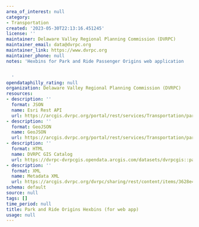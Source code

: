 ```yaml
---
area_of_interest: null
category:
- Transportation
created: '2023-05-30T22:13:16.451245'
license: ''
maintainer: Delaware Valley Regional Planning Commission (DVRPC)
maintainer_email: data@dvrpc.org
maintainer_link: https://www.dvrpc.org
maintainer_phone: null
notes: 'Hexbins for Park and Ride Passenger Origins web application


  '
opendataphilly_rating: null
organization: Delaware Valley Regional Planning Commission (DVRPC)
resources:
- description: ''
  format: JSON
  name: Esri Rest API
  url: https://arcgis.dvrpc.org/portal/rest/services/Transportation/parkandride_hexbins/FeatureServer/0
- description: ''
  format: GeoJSON
  name: GeoJSON
  url: https://arcgis.dvrpc.org/portal/rest/services/Transportation/parkandride_hexbins/FeatureServer/0/query?where=1=1&outsr=4326&outfields=*&f=geojson
- description: ''
  format: HTML
  name: DVRPC GIS Catalog
  url: https://dvrpc-dvrpcgis.opendata.arcgis.com/datasets/dvrpcgis::park-and-ride-origins-hexbins-for-web-app
- description: ''
  format: XML
  name: Metadata XML
  url: https://arcgis.dvrpc.org/dvrpc/sharing/rest/content/items/3628e4208f644faf8b5c059410b89824/info/metadata/metadata.xml?format=default
schema: default
source: null
tags: []
time_period: null
title: Park and Ride Origins Hexbins (for web app)
usage: null
---
```

